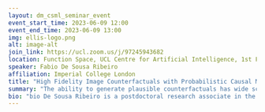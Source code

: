 ```yaml
---
layout: dm_csml_seminar_event
event_start_time: 2023-06-09 12:00
event_end_time: 2023-06-09 13:00
img: ellis-logo.png
alt: image-alt
join_link: https://ucl.zoom.us/j/97245943682
location: Function Space, UCL Centre for Artificial Intelligence, 1st Floor, 90 High Holborn, London WC1V 6BH
speaker: Fabio De Sousa Ribeiro
affiliation: Imperial College London
title: "High Fidelity Image Counterfactuals with Probabilistic Causal Models"
summary: "The ability to generate plausible counterfactuals has wide scientific applicability and is particularly valuable in fields like medical imaging, wherein data are scarce and underrepresentation of subgroups is prevalent. Answering counterfactual queries like "why?" and "what if..?", expressed in the language of causality, could greatly benefit several important research areas such as: (i) explainability; (ii) data augmentation; (iii) robustness to spurious correlations, and (iv) fairness notions in both observed and counterfactual outcomes. Despite recent progress, accurate estimation of interventional and counterfactual queries for high-dimensional structured variables (e.g. images) remains an open problem. Few previous works have attempted to fulfil all three rungs of Pearl’s ladder of causation, namely: association; intervention and counterfactuals in a principled manner using deep models. Moreover, evaluating counterfactuals poses inherent challenges, as they are by definition counter-to-fact and unobservable. Contrary to preceding studies, which focus primarily on identifiability guarantees in the limit of infinite data, we take a pragmatic approach to counterfactuals. We focus on exploring the practical limits and possibilities of estimating and empirically evaluating high-fidelity image counterfactuals of real-world data. To this end, we introduce a specific system and method which leverages ideas from causal mediation analysis and advances in generative modelling to engineer deep causal mechanisms for structured variables. Our experiments illustrate the ability of our proposed mechanisms to perform accurate abduction and plausible estimates of direct, indirect and total effects as measured by axiomatic soundness of counterfactuals."
bio: "bio De Sousa Ribeiro is a postdoctoral research associate in the BioMedIA group at Imperial College London working under Professor Ben Glocker. His primary research interests lie at the intersection of causality and deep generative modelling for medical imaging and healthcare applications. His work bolsters the ongoing effort by the machine learning community to combine the central ideas behind causality and deep representation learning to help tackle several challenging research areas such as explainability, robustness and fairness."
---
```

